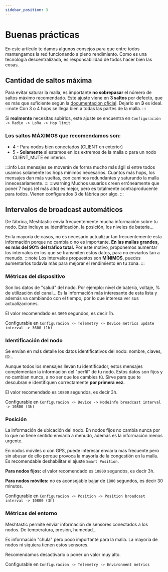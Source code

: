 ```yaml
---
sidebar_position: 3
---
```


# Buenas prácticas

En este artículo te damos algunos consejos para que entre todos mantengamos la red funcionando a pleno rendimiento. Como es una tecnología descentralizada, es responsabilidad de todos hacer bien las cosas.

## Cantidad de saltos máxima

Para evitar saturar la malla, es importante **no sobrepasar** el número de saltos máximo recomendado.
Este ajuste viene en **3 saltos** por defecto, que es más que suficiente según la [documentación oficial](https://meshtastic.org/docs/configuration/tips/#hop-count). Dejarlo en **3** es ideal.
:::note
Con 3 o 4 hops se llega bien a todas las partes de la malla.
:::

Si **realmente** necesitas subirlos, este ajuste se encuentra en ```Configuración -> Radio -> LoRa -> Hop limit```

### Los saltos MÁXIMOS que recomendamos son:
- 4 - Para nodos bien conectados (CLIENT en exterior)
- 5 - **Solamente** si estamos en los extremos de la malla o para un nodo CLIENT_MUTE en interior.

:::info
Los mensajes se moverán de forma mucho más ágil si entre todos usamos solamente los hops mínimos necesarios. Cuantos más hops, los mensajes dan más vueltas, con caminos redundantes y saturando la malla innecesariamente.
:::
:::warning
Muchos usuarios creen erróneamente que poner 7 hops (el más alto) es mejor, pero es totalmente contraproducente para todos. Vienen configurados 3 de fábrica por algo.
:::

## Intervalos de broadcast automáticos

De fábrica, Meshtastic envía frecuentemente mucha información sobre tu nodo. Esto incluye su identificación, la posición, los niveles de batería...

En la mayoría de casos, no es necesario actualizar tan frecuentemente esta información porque no cambia o no es importante. **En las mallas grandes, es más del 90% del tráfico total.** Por este motivo, proponemos aumentar los intervalos en los que se transmiten estos datos, para no enviarlos tan a menudo.
:::note
Los intervalos propuestos son **MÍNIMOS**, puedes aumentarlos todavía más para mejorar el rendimiento en tu zona.
:::

### Métricas del dispositivo

Son los datos de "salud" del nodo. Por ejemplo: nivel de batería, voltaje, % de utilización del canal... Es la información más interesante de esta lista y además va cambiando con el tiempo, por lo que interesa ver sus actualizaciones.

El valor recomendado es ```3600``` segundos, es decir 1h.

Configurable en ```Configuracion -> Telemetry -> Device metrics update interval -> 3600 (1h)```

### Identificación del nodo
Se envían en más detalle los datos identificativos del nodo: nombre, claves, ID...

Aunque todos los mensajes llevan tu identificador, estos mensajes complementan la información del "perfil" de tu nodo. Estos datos son fijos y no cambian nunca, a no ser que los cambies tú. Sirve para que te descubran e identifiquen correctamente **por primera vez.**

El valor recomendado es ```10800``` segundos, es decir 3h.

Configurable en ```Configuracion -> Device -> NodeInfo broadcast interval -> 10800 (3h)```

### Posición
La información de ubicación del nodo. En nodos fijos no cambia nunca por lo que no tiene sentido enviarla a menudo, además es la información menos urgente.

En nodos móviles o con GPS, puede interesar enviarla mas frecuente pero sin abusar de ello porque provoca la mayoría de la congestión en la malla. Es recomendable deshabilitar el ajuste ```Smart Position```.

**Para nodos fijos:** el valor recomendado es ```10800``` segundos, es decir 3h.

**Para nodos móviles:** no es aconsejable bajar de ```1800``` segundos, es decir 30 minutos.

Configurable en ```Configuracion -> Position -> Position broadcast interval -> 10800 (3h)```

### Métricas del entorno
Meshtastic permite enviar información de sensores conectados a los nodos. De temperatura, presión, humedad...

Es información "chula" pero poco importante para la malla. La mayoría de nodos ni siquiera tienen estos sensores.

Recomendamos desactivarlo o poner un valor muy alto.

Configurable en ```Configuracion -> Telemetry -> Environment metrics```

